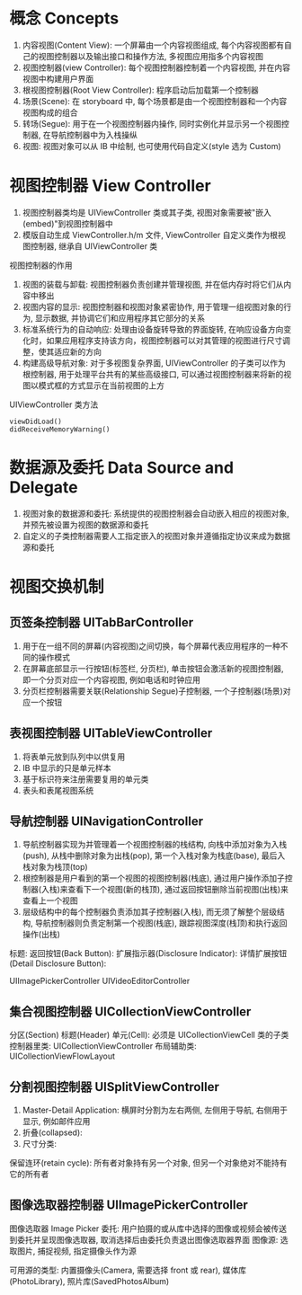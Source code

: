 # 概念 Concepts

1. 内容视图(Content View): 一个屏幕由一个内容视图组成, 每个内容视图都有自己的视图控制器以及输出接口和操作方法, 多视图应用指多个内容视图
2. 视图控制器(view Controller): 每个视图控制器控制着一个内容视图, 并在内容视图中构建用户界面
3. 根视图控制器(Root View Controller): 程序启动后加载第一个控制器
4. 场景(Scene): 在 storyboard 中, 每个场景都是由一个视图控制器和一个内容视图构成的组合
5. 转场(Segue): 用于在一个视图控制器内操作, 同时实例化并显示另一个视图控制器, 在导航控制器中为入栈操纵
6. 视图: 视图对象可以从 IB 中绘制, 也可使用代码自定义(style 选为 Custom)

# 视图控制器 View Controller

1. 视图控制器类均是 UIViewController 类或其子类, 视图对象需要被"嵌入(embed)"到视图控制器中
2. 模版自动生成 ViewController.h/m 文件, ViewController 自定义类作为根视图控制器, 继承自 UIViewController 类

视图控制器的作用

1. 视图的装载与卸载: 视图控制器负责创建并管理视图, 并在低内存时将它们从内容中移出
2. 视图内容的显示: 视图控制器和视图对象紧密协作, 用于管理一组视图对象的行为, 显示数据, 并协调它们和应用程序其它部分的关系
3. 标准系统行为的自动响应: 处理由设备旋转导致的界面旋转, 在响应设备方向变化时，如果应用程序支持该方向，视图控制器可以对其管理的视图进行尺寸调整，使其适应新的方向
4. 构建高级导航对象: 对于多视图复杂界面, UIViewController 的子类可以作为根控制器, 用于处理平台共有的某些高级接口, 可以通过视图控制器来将新的视图以模式框的方式显示在当前视图的上方

UIViewController 类方法

```
viewDidLoad()
didReceiveMemoryWarning()
```

# 数据源及委托 Data Source and Delegate

1. 视图对象的数据源和委托: 系统提供的视图控制器会自动嵌入相应的视图对象, 并预先被设置为视图的数据源和委托
2. 自定义的子类控制器需要人工指定嵌入的视图对象并遵循指定协议来成为数据源和委托

# 视图交换机制

## 页签条控制器 UITabBarController

1. 用于在一组不同的屏幕(内容视图)之间切换，每个屏幕代表应用程序的一种不同的操作模式
2. 在屏幕底部显示一行按钮(标签栏, 分页栏), 单击按钮会激活新的视图控制器, 即一个分页对应一个内容视图, 例如电话和时钟应用
3. 分页栏控制器需要关联(Relationship Segue)子控制器, 一个子控制器(场景)对应一个按钮

## 表视图控制器 UITableViewController

1. 将表单元放到队列中以供复用
2. IB 中显示的只是单元样本
3. 基于标识符来注册需要复用的单元类
4. 表头和表尾视图系统

## 导航控制器 UINavigationController

1. 导航控制器实现为并管理着一个视图控制器的栈结构, 向栈中添加对象为入栈(push), 从栈中删除对象为出栈(pop), 第一个入栈对象为栈底(base), 最后入栈对象为栈顶(top)
2. 根控制器是用户看到的第一个视图的视图控制器(栈底), 通过用户操作添加子控制器(入栈)来查看下一个视图(新的栈顶), 通过返回按钮删除当前视图(出栈)来查看上一个视图
3. 层级结构中的每个控制器负责添加其子控制器(入栈), 而无须了解整个层级结构, 导航控制器则负责定制第一个视图(栈底), 跟踪视图深度(栈顶)和执行返回操作(出栈)

标题:
返回按钮(Back Button):
扩展指示器(Disclosure Indicator):
详情扩展按钮(Detail Disclosure Button):

UIImagePickerController
UIVideoEditorController

## 集合视图控制器 UICollectionViewController

分区(Section)
标题(Header)
单元(Cell): 必须是 UICollectionViewCell 类的子类
控制器里类: UICollectionViewController
布局辅助类: UICollectionViewFlowLayout

## 分割视图控制器 UISplitViewController

1. Master-Detail Application: 横屏时分割为左右两侧, 左侧用于导航, 右侧用于显示, 例如邮件应用
2. 折叠(collapsed):
3. 尺寸分类:

保留连环(retain cycle): 所有者对象持有另一个对象, 但另一个对象绝对不能持有它的所有者

## 图像选取器控制器 UIImagePickerController

图像选取器 Image Picker
委托: 用户拍摄的或从库中选择的图像或视频会被传送到委托并呈现图像选取器, 取消选择后由委托负责退出图像选取器界面
图像源: 选取图片, 捕捉视频, 指定摄像头作为源

可用源的类型: 内置摄像头(Camera, 需要选择 front 或 rear), 媒体库(PhotoLibrary), 照片库(SavedPhotosAlbum)
